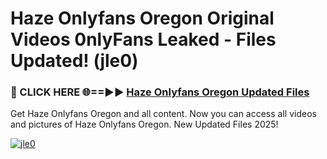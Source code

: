 # Haze Onlyfans Oregon Original Videos 0nlyFans Leaked - Files Updated! (jle0)

<h3>🔴 CLICK HERE 🌐==►► <a href="https://tinyurl.com/4seja8ks" rel="nofollow">Haze Onlyfans Oregon Updated Files</a></h3>

Get Haze Onlyfans Oregon and all content. Now you can access all videos and pictures of Haze Onlyfans Oregon. New Updated Files 2025!

[![jle0](https://i.imgur.com/EWjZXRe.gif)](https://tinyurl.com/4seja8ks)

